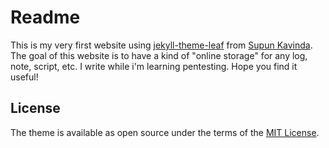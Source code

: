 # Readme

This is my very first website using [jekyll-theme-leaf](https://supunkavinda.github.io/jekyll-theme-leaf/) from [Supun Kavinda](https://twitter.com/_SupunKavinda). The goal of this website is to have a kind of "online storage" for any log, note, script, etc. I write while i'm learning pentesting. Hope you find it useful!

## License

The theme is available as open source under the terms of the [MIT License](https://opensource.org/licenses/MIT).


